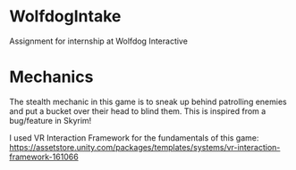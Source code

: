 # WolfdogIntake
Assignment for internship at Wolfdog Interactive


# Mechanics
The stealth mechanic in this game is to sneak up behind patrolling enemies and put a bucket over their head to blind them. This is inspired from a bug/feature in Skyrim!


I used VR Interaction Framework for the fundamentals of this game: https://assetstore.unity.com/packages/templates/systems/vr-interaction-framework-161066
